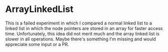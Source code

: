 # ArrayLinkedList

This is a failed experiment in which I compared a normal linked list to a linked list in which the node pointers are stored in an array for faster access time. Unfortunately, this idea did not merit much and the array linked list is slower in all operations. Maybe there's something I'm missing and would appreciate some input or a PR.
